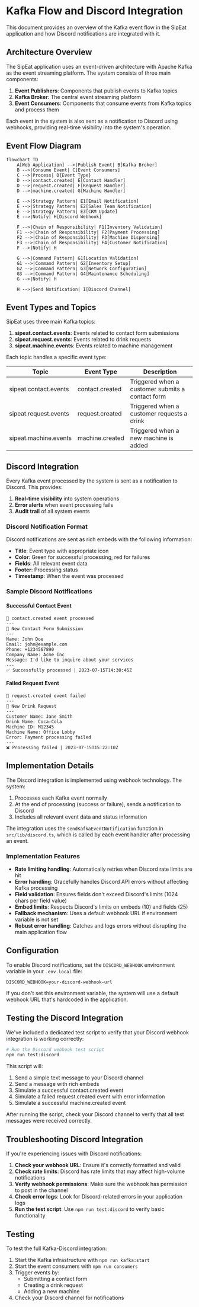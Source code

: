 # Kafka Flow and Discord Integration

This document provides an overview of the Kafka event flow in the SipEat application and how Discord notifications are integrated with it.

## Architecture Overview

The SipEat application uses an event-driven architecture with Apache Kafka as the event streaming platform. The system consists of three main components:

1. **Event Publishers**: Components that publish events to Kafka topics
2. **Kafka Broker**: The central event streaming platform
3. **Event Consumers**: Components that consume events from Kafka topics and process them

Each event in the system is also sent as a notification to Discord using webhooks, providing real-time visibility into the system's operation.

## Event Flow Diagram

```mermaid
flowchart TD
    A[Web Application] -->|Publish Event| B[Kafka Broker]
    B -->|Consume Event| C[Event Consumers]
    C -->|Process| D{Event Type}
    D -->|contact.created| E[Contact Handler]
    D -->|request.created| F[Request Handler]
    D -->|machine.created| G[Machine Handler]
    
    E -->|Strategy Pattern| E1[Email Notification]
    E -->|Strategy Pattern| E2[Sales Team Notification]
    E -->|Strategy Pattern| E3[CRM Update]
    E -->|Notify| H[Discord Webhook]
    
    F -->|Chain of Responsibility| F1[Inventory Validation]
    F1 -->|Chain of Responsibility| F2[Payment Processing]
    F2 -->|Chain of Responsibility| F3[Machine Dispensing]
    F3 -->|Chain of Responsibility| F4[Customer Notification]
    F -->|Notify| H
    
    G -->|Command Pattern| G1[Location Validation]
    G1 -->|Command Pattern| G2[Inventory Setup]
    G2 -->|Command Pattern| G3[Network Configuration]
    G3 -->|Command Pattern| G4[Maintenance Scheduling]
    G -->|Notify| H
    
    H -->|Send Notification| I[Discord Channel]
```

## Event Types and Topics

SipEat uses three main Kafka topics:

1. **sipeat.contact.events**: Events related to contact form submissions
2. **sipeat.request.events**: Events related to drink requests
3. **sipeat.machine.events**: Events related to machine management

Each topic handles a specific event type:

| Topic | Event Type | Description |
|-------|------------|-------------|
| sipeat.contact.events | contact.created | Triggered when a customer submits a contact form |
| sipeat.request.events | request.created | Triggered when a customer requests a drink |
| sipeat.machine.events | machine.created | Triggered when a new machine is added |

## Discord Integration

Every Kafka event processed by the system is sent as a notification to Discord. This provides:

1. **Real-time visibility** into system operations
2. **Error alerts** when event processing fails
3. **Audit trail** of all system events

### Discord Notification Format

Discord notifications are sent as rich embeds with the following information:

- **Title**: Event type with appropriate icon
- **Color**: Green for successful processing, red for failures
- **Fields**: All relevant event data
- **Footer**: Processing status
- **Timestamp**: When the event was processed

### Sample Discord Notifications

#### Successful Contact Event

```
📝 contact.created event processed
---
📝 New Contact Form Submission
---
Name: John Doe
Email: john@example.com
Phone: +1234567890
Company Name: Acme Inc
Message: I'd like to inquire about your services
---
✅ Successfully processed | 2023-07-15T14:30:45Z
```

#### Failed Request Event

```
🥤 request.created event failed
---
🥤 New Drink Request
---
Customer Name: Jane Smith
Drink Name: Coca-Cola
Machine ID: M12345
Machine Name: Office Lobby
Error: Payment processing failed
---
❌ Processing failed | 2023-07-15T15:22:10Z
```

## Implementation Details

The Discord integration is implemented using webhook technology. The system:

1. Processes each Kafka event normally
2. At the end of processing (success or failure), sends a notification to Discord
3. Includes all relevant event data and status information

The integration uses the `sendKafkaEventNotification` function in `src/lib/discord.ts`, which is called by each event handler after processing an event.

### Implementation Features

- **Rate limiting handling**: Automatically retries when Discord rate limits are hit
- **Error handling**: Gracefully handles Discord API errors without affecting Kafka processing
- **Field validation**: Ensures fields don't exceed Discord's limits (1024 chars per field value)
- **Embed limits**: Respects Discord's limits on embeds (10) and fields (25)
- **Fallback mechanism**: Uses a default webhook URL if environment variable is not set
- **Robust error handling**: Catches and logs errors without disrupting the main application flow

## Configuration

To enable Discord notifications, set the `DISCORD_WEBHOOK` environment variable in your `.env.local` file:

```
DISCORD_WEBHOOK=your-discord-webhook-url
```

If you don't set this environment variable, the system will use a default webhook URL that's hardcoded in the application.

## Testing the Discord Integration

We've included a dedicated test script to verify that your Discord webhook integration is working correctly:

```bash
# Run the Discord webhook test script
npm run test:discord
```

This script will:

1. Send a simple text message to your Discord channel
2. Send a message with rich embeds
3. Simulate a successful contact.created event
4. Simulate a failed request.created event with error information
5. Simulate a successful machine.created event

After running the script, check your Discord channel to verify that all test messages were received correctly.

## Troubleshooting Discord Integration

If you're experiencing issues with Discord notifications:

1. **Check your webhook URL**: Ensure it's correctly formatted and valid
2. **Check rate limits**: Discord has rate limits that may affect high-volume notifications
3. **Verify webhook permissions**: Make sure the webhook has permission to post in the channel
4. **Check error logs**: Look for Discord-related errors in your application logs
5. **Run the test script**: Use `npm run test:discord` to verify basic functionality

## Testing

To test the full Kafka-Discord integration:

1. Start the Kafka infrastructure with `npm run kafka:start`
2. Start the event consumers with `npm run consumers`
3. Trigger events by:
   - Submitting a contact form
   - Creating a drink request
   - Adding a new machine
4. Check your Discord channel for notifications 